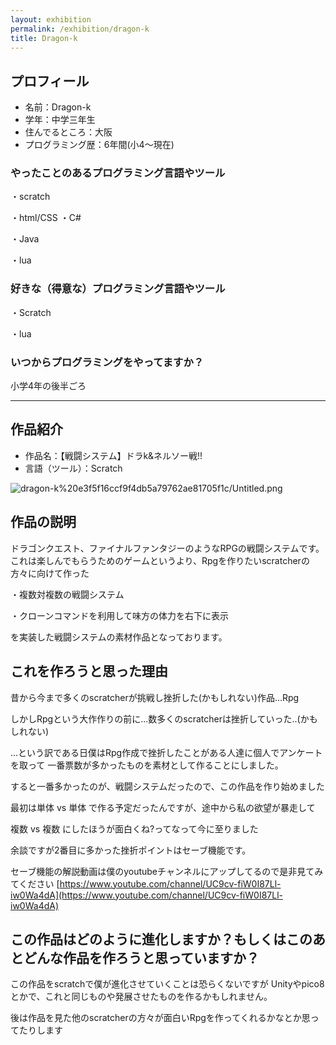 ```yaml
---
layout: exhibition
permalink: /exhibition/dragon-k
title: Dragon-k
---
```

## プロフィール

- 名前：Dragon-k
- 学年：中学三年生
- 住んでるところ：大阪
- プログラミング歴：6年間(小4～現在)

### やったことのあるプログラミング言語やツール

・scratch

・html/CSS
・C#

・Java

・lua

### 好きな（得意な）プログラミング言語やツール

・Scratch

・lua

### いつからプログラミングをやってますか？

小学4年の後半ごろ

---

## 作品紹介

- 作品名：【戦闘システム】ドラk&ネルソー戦!!
- 言語（ツール）：Scratch

![dragon-k%20e3f5f16ccf9f4db5a79762ae81705f1c/Untitled.png](dragon-k%20e3f5f16ccf9f4db5a79762ae81705f1c/Untitled.png)

## 作品の説明

ドラゴンクエスト、ファイナルファンタジーのようなRPGの戦闘システムです。
これは楽しんでもらうためのゲームというより、Rpgを作りたいscratcherの方々に向けて作った

・複数対複数の戦闘システム

・クローンコマンドを利用して味方の体力を右下に表示

を実装した戦闘システムの素材作品となっております。

## これを作ろうと思った理由

昔から今まで多くのscratcherが挑戦し挫折した(かもしれない)作品...Rpg

しかしRpgという大作作りの前に...数多くのscratcherは挫折していった..(かもしれない)

...という訳である日僕はRpg作成で挫折したことがある人達に個人でアンケートを取って
一番票数が多かったものを素材として作ることにしました。

すると一番多かったのが、戦闘システムだったので、この作品を作り始めました

最初は単体 vs 単体 で作る予定だったんですが、途中から私の欲望が暴走して

複数 vs 複数 にしたほうが面白くね?ってなって今に至りました

余談ですが2番目に多かった挫折ポイントはセーブ機能です。

セーブ機能の解説動画は僕のyoutubeチャンネルにアップしてるので是非見てみてください
[https://www.youtube.com/channel/UC9cv-fiW0I87Ll-iw0Wa4dA](https://www.youtube.com/channel/UC9cv-fiW0I87Ll-iw0Wa4dA)

## この作品はどのように進化しますか？もしくはこのあとどんな作品を作ろうと思っていますか？

この作品をscratchで僕が進化させていくことは恐らくないですが
Unityやpico8とかで、これと同じものや発展させたものを作るかもしれません。

後は作品を見た他のscratcherの方々が面白いRpgを作ってくれるかなとか思ってたりします